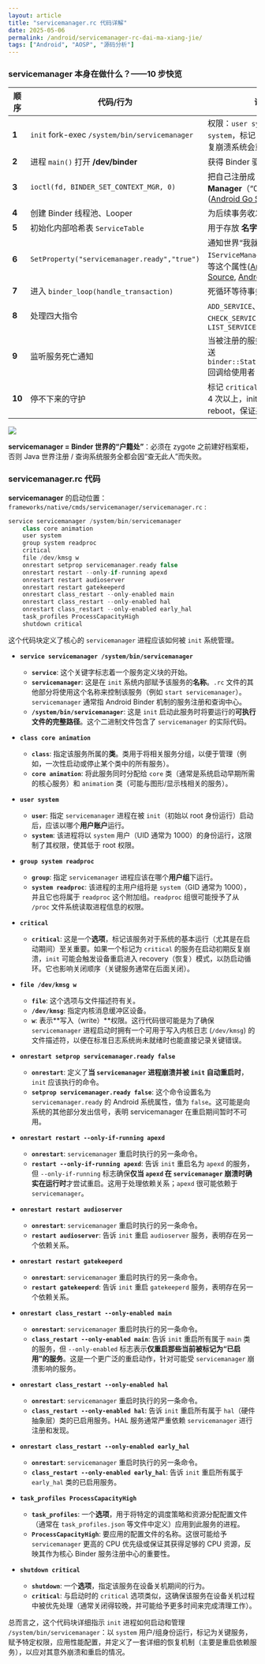 ```yaml
---
layout: article
title: "servicemanager.rc 代码详解"
date: 2025-05-06
permalink: /android/servicemanager-rc-dai-ma-xiang-jie/
tags: ["Android", "AOSP", "源码分析"]
---
```


   

### servicemanager 本身在做什么？——10 步快览

| 顺序     | 代码/行为                                         | 说明                                                                                                                                                                                                                                                                                                                                                                                                                                                                                                                                       |
| ------ | --------------------------------------------- | ---------------------------------------------------------------------------------------------------------------------------------------------------------------------------------------------------------------------------------------------------------------------------------------------------------------------------------------------------------------------------------------------------------------------------------------------------------------------------------------------------------------------------------------- |
| **1**  | `init` fork-exec `/system/bin/servicemanager` | 权限：`user system`、`group system`，标记 `critical`，若反复崩溃系统会重启                                                                                                                                                                                                                                                                                                                                                                                                                                                                                 |
| **2**  | 进程 `main()` 打开 **/dev/binder**                | 获得 Binder 驱动 FD                                                                                                                                                                                                                                                                                                                                                                                                                                                                                                                          |
| **3**  | `ioctl(fd, BINDER_SET_CONTEXT_MGR, 0)`        | 把自己注册成 **Binder Context Manager**（“0 号服务”）([Android Go Source](https://android.googlesource.com/platform/system/hwservicemanager/%2B/e09e6b11976c7111018fb5e5ce92465df89b4235/hw_service_manager.cpp?utm_source=chatgpt.com "hw_service_manager.cpp - platform/system/hwservicemanager"))                                                                                                                                                                                                                                                |
| **4**  | 创建 Binder 线程池、Looper                          | 为后续事务收发做准备                                                                                                                                                                                                                                                                                                                                                                                                                                                                                                                               |
| **5**  | 初始化内部哈希表 `ServiceTable`                       | 用于存放 **名字→Binder 引用**                                                                                                                                                                                                                                                                                                                                                                                                                                                                                                                    |
| **6**  | `SetProperty("servicemanager.ready","true")`  | 通知世界“我就绪了”，客户端 `IServiceManager.cpp` 会轮询等这个属性([Android Go Source](https://android.googlesource.com/platform/frameworks/native/%2B/master/cmds/servicemanager/main.cpp?autodive=0%2F%2F%2F%2F&utm_source=chatgpt.com "cmds/servicemanager/main.cpp - platform/frameworks/native"), [Android Go Source](https://android.googlesource.com/platform//frameworks/native/%2B/7456c7e8d93fbf8ac1c2baba7d1533f056d630d6/libs/binder/IServiceManager.cpp?utm_source=chatgpt.com "libs/binder/IServiceManager.cpp - platform//frameworks/native")) |
| **7**  | 进入 `binder_loop(handle_transaction)`          | 死循环等待事务                                                                                                                                                                                                                                                                                                                                                                                                                                                                                                                                  |
| **8**  | 处理四大指令                                        | `ADD_SERVICE`、`GET_SERVICE`、`CHECK_SERVICE`、`LIST_SERVICES`                                                                                                                                                                                                                                                                                                                                                                                                                                                                              |
| **9**  | 监听服务死亡通知                                      | 当被注册的服务进程死掉，发送 `binder::Status::linkToDeath` 回调给使用者                                                                                                                                                                                                                                                                                                                                                                                                                                                                                      |
| **10** | 停不下来的守护                                       | 标记 `critical`；若 4 分钟内崩 4 次以上，init 会触发 reboot，保证系统一致性                                                                                                                                                                                                                                                                                                                                                                                                                                                                                     |

![](../../assets/blogimages/mermaid-diagram-2025-05-06-155815.png)

**servicemanager = Binder 世界的“户籍处”**：必须在 zygote 之前建好档案柜，否则 Java 世界注册 / 查询系统服务全都会因“查无此人”而失败。

### servicemanager.rc 代码

**servicemanager** 的启动位置：
`frameworks/native/cmds/servicemanager/servicemanager.rc` :

```c++
service servicemanager /system/bin/servicemanager
    class core animation
    user system
    group system readproc
    critical
    file /dev/kmsg w
    onrestart setprop servicemanager.ready false
    onrestart restart --only-if-running apexd
    onrestart restart audioserver
    onrestart restart gatekeeperd
    onrestart class_restart --only-enabled main
    onrestart class_restart --only-enabled hal
    onrestart class_restart --only-enabled early_hal
    task_profiles ProcessCapacityHigh
    shutdown critical
```

这个代码块定义了核心的 `servicemanager` 进程应该如何被 `init` 系统管理。

- **`service servicemanager /system/bin/servicemanager`**
    
    - **`service`**: 这个关键字标志着一个服务定义块的开始。
    - **`servicemanager`**: 这是在 `init` 系统内部赋予该服务的**名称**。`.rc` 文件的其他部分将使用这个名称来控制该服务（例如 `start servicemanager`）。`servicemanager` 通常指 Android Binder 机制的服务注册和查询中心。
    - **`/system/bin/servicemanager`**: 这是 `init` 启动此服务时将要运行的**可执行文件的完整路径**。这个二进制文件包含了 `servicemanager` 的实际代码。

- **`class core animation`**
    
    - **`class`**: 指定该服务所属的**类**。类用于将相关服务分组，以便于管理（例如，一次性启动或停止某个类中的所有服务）。
    - **`core animation`**: 将此服务同时分配给 `core` 类（通常是系统启动早期所需的核心服务）和 `animation` 类（可能与图形/显示栈相关的服务）。

- **`user system`**
    
    - **`user`**: 指定 `servicemanager` 进程在被 `init`（初始以 root 身份运行）启动后，应该以哪个**用户账户**运行。
    - **`system`**: 该进程将以 `system` 用户（UID 通常为 1000）的身份运行，这限制了其权限，使其低于 root 权限。

- **`group system readproc`**
    
    - **`group`**: 指定 `servicemanager` 进程应该在哪个**用户组**下运行。
    - **`system readproc`**: 该进程的主用户组将是 `system`（GID 通常为 1000），并且它也将属于 `readproc` 这个附加组。`readproc` 组很可能授予了从 `/proc` 文件系统读取进程信息的权限。
- **`critical`**
    
    - **`critical`**: 这是一个**选项**，标记该服务对于系统的基本运行（尤其是在启动期间）至关重要。如果一个标记为 `critical` 的服务在启动初期反复崩溃，`init` 可能会触发设备重启进入 recovery（恢复）模式，以防启动循环。它也影响关闭顺序（关键服务通常在后面关闭）。

- **`file /dev/kmsg w`**
    
    - **`file`**: 这个选项与文件描述符有关。
    - **`/dev/kmsg`**: 指定内核消息缓冲区设备。
    - **`w`**: 表示**写入（write）**权限。这行代码很可能是为了确保 `servicemanager` 进程启动时拥有一个可用于写入内核日志 (`/dev/kmsg`) 的文件描述符，以便在标准日志系统尚未就绪时也能直接记录关键错误。

- **`onrestart setprop servicemanager.ready false`**
    
    - **`onrestart`**: 定义了**当 `servicemanager` 进程崩溃并被 `init` 自动重启时**，`init` 应该执行的命令。
    - **`setprop servicemanager.ready false`**: 这个命令设置名为 `servicemanager.ready` 的 Android 系统属性，值为 `false`。这可能是向系统的其他部分发出信号，表明 servicemanager 在重启期间暂时不可用。

- **`onrestart restart --only-if-running apexd`**
    
    - **`onrestart`**: `servicemanager` 重启时执行的另一条命令。
    - **`restart --only-if-running apexd`**: 告诉 `init` 重启名为 `apexd` 的服务，但 `--only-if-running` 标志确保**仅当 `apexd` 在 `servicemanager` 崩溃时确实在运行时**才尝试重启。这用于处理依赖关系；`apexd` 很可能依赖于 `servicemanager`。

- **`onrestart restart audioserver`**
    
    - **`onrestart`**: `servicemanager` 重启时执行的另一条命令。
    - **`restart audioserver`**: 告诉 `init` 重启 `audioserver` 服务，表明存在另一个依赖关系。

- **`onrestart restart gatekeeperd`**
    
    - **`onrestart`**: `servicemanager` 重启时执行的另一条命令。
    - **`restart gatekeeperd`**: 告诉 `init` 重启 `gatekeeperd` 服务，表明存在另一个依赖关系。

- **`onrestart class_restart --only-enabled main`**
    
    - **`onrestart`**: `servicemanager` 重启时执行的另一条命令。
    - **`class_restart --only-enabled main`**: 告诉 `init` 重启所有属于 `main` 类的服务，但 `--only-enabled` 标志表示**仅重启那些当前被标记为“已启用”的服务**。这是一个更广泛的重启动作，针对可能受 `servicemanager` 崩溃影响的服务。

- **`onrestart class_restart --only-enabled hal`**
    
    - **`onrestart`**: `servicemanager` 重启时执行的另一条命令。
    - **`class_restart --only-enabled hal`**: 告诉 `init` 重启所有属于 `hal`（硬件抽象层）类的已启用服务。HAL 服务通常严重依赖 `servicemanager` 进行注册和发现。

- **`onrestart class_restart --only-enabled early_hal`**
    
    - **`onrestart`**: `servicemanager` 重启时执行的另一条命令。
    - **`class_restart --only-enabled early_hal`**: 告诉 `init` 重启所有属于 `early_hal` 类的已启用服务。

- **`task_profiles ProcessCapacityHigh`**
    
    - **`task_profiles`**: 一个**选项**，用于将特定的调度策略和资源分配配置文件（通常在 `task_profiles.json` 等文件中定义）应用到此服务的进程。
    - **`ProcessCapacityHigh`**: 要应用的配置文件的名称。这很可能给予 `servicemanager` 更高的 CPU 优先级或保证其获得足够的 CPU 资源，反映其作为核心 Binder 服务注册中心的重要性。

- **`shutdown critical`**
    
    - **`shutdown`**: 一个**选项**，指定该服务在设备关机期间的行为。
    - **`critical`**: 与启动时的 `critical` 选项类似，这确保该服务在设备关机过程中被优先处理（通常关闭得较晚，并可能给予更多时间来完成清理工作）。

总而言之，这个代码块详细指示 `init` 进程如何启动和管理 `/system/bin/servicemanager`：以 `system` 用户/组身份运行，标记为关键服务，赋予特定权限，应用性能配置，并定义了一套详细的恢复机制（主要是重启依赖服务），以应对其意外崩溃和重启的情况。